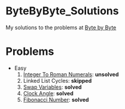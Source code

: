 # ByteByByte_Solutions
My solutions to the problems at
[Byte by Byte](https://www.byte-by-byte.com/coding-interview-questions/)

# Problems
- Easy
    1. [Integer To Roman Numerals](./integer_to_roman_numerals): **unsolved**
    2. Linked List Cycles: **skipped**
    3. [Swap Variables](./swap_variables): **solved**
    4. [Clock Angle](./clock_angle): **solved**
    5. [Fibonacci Number](./fibonacci_number): **solved**
